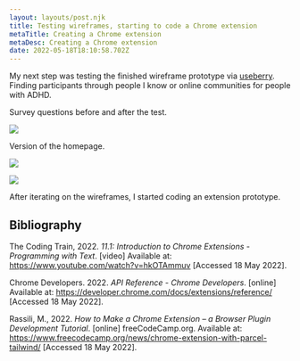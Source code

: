 ```yaml
---
layout: layouts/post.njk
title: Testing wireframes, starting to code a Chrome extension
metaTitle: Creating a Chrome extension
metaDesc: Creating a Chrome extension
date: 2022-05-18T18:10:58.702Z
---
```

My next step was testing the finished wireframe prototype via [useberry](useberry.com). Finding participants through people I know or online communities for people with ADHD.

Survey questions before and after the test.

![](/images/screenshot-2022-05-18-at-20-22-38-useberry-dashboard.png)

Version of the homepage.

![](/images/homepage.png)

![](/images/homepage-sketch.png)

After iterating on the wireframes, I started coding an extension prototype.



## Bibliography

The Coding Train, 2022. *11.1: Introduction to Chrome Extensions - Programming with Text*. \[video] Available at: <https://www.youtube.com/watch?v=hkOTAmmuv> \[Accessed 18 May 2022].

Chrome Developers. 2022. *API Reference - Chrome Developers*. \[online] Available at: <https://developer.chrome.com/docs/extensions/reference/> \[Accessed 18 May 2022].

Rassili, M., 2022. *How to Make a Chrome Extension – a Browser Plugin Development Tutorial*. \[online] freeCodeCamp.org. Available at: <https://www.freecodecamp.org/news/chrome-extension-with-parcel-tailwind/> \[Accessed 18 May 2022].